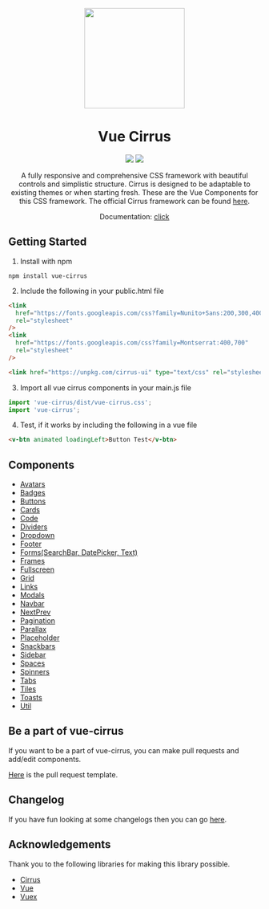 <p align="center"><img src="https://i.imgur.com/Jwu0XrO.png" width="200"></p>
<h1 align="center">Vue Cirrus</h1>

<p align="center">
  <a href="https://www.npmjs.com/package/vue-cirrus"><img src="https://badge.fury.io/js/vue-cirrus.svg"></a>
  <a href="https://opensource.org/licenses/MIT"><img src="https://img.shields.io/github/license/FlorianWoelki/vue-cirrus.svg"></a>
</p>

<p align="center">
A fully responsive and comprehensive CSS framework with beautiful controls and simplistic structure. Cirrus is designed to be adaptable to existing themes or when starting fresh. These are the Vue Components for this CSS framework. The official Cirrus framework can be found <a href="https://github.com/Spiderpig86/Cirrus">here</a>.
</p>
<p align="center">Documentation: <a href="https://florianwoelki.github.io/vue-cirrus/#/">click</a></p>

## Getting Started

1. Install with npm

```
npm install vue-cirrus
```

2. Include the following in your public.html file

```html
<link
  href="https://fonts.googleapis.com/css?family=Nunito+Sans:200,300,400,600,700"
  rel="stylesheet"
/>
<link
  href="https://fonts.googleapis.com/css?family=Montserrat:400,700"
  rel="stylesheet"
/>

<link href="https://unpkg.com/cirrus-ui" type="text/css" rel="stylesheet" />
```

3. Import all vue cirrus components in your main.js file

```javascript
import 'vue-cirrus/dist/vue-cirrus.css';
import 'vue-cirrus';
```

4. Test, if it works by including the following in a vue file

```html
<v-btn animated loadingLeft>Button Test</v-btn>
```

## Components
- [Avatars](https://florianwoelki.github.io/vue-cirrus/#/components/Avatars)
- [Badges](https://florianwoelki.github.io/vue-cirrus/#/components/Badges)
- [Buttons](https://florianwoelki.github.io/vue-cirrus/#/components/Buttons)
- [Cards](https://florianwoelki.github.io/vue-cirrus/#/components/Cards)
- [Code](https://florianwoelki.github.io/vue-cirrus/#/components/Code)
- [Dividers](https://florianwoelki.github.io/vue-cirrus/#/components/Dividers)
- [Dropdown](https://florianwoelki.github.io/vue-cirrus/#/components/Dropdown)
- [Footer](https://florianwoelki.github.io/vue-cirrus/#/components/Footer)
- [Forms(SearchBar, DatePicker, Text)](https://florianwoelki.github.io/vue-cirrus/#/components/Forms)
- [Frames](https://florianwoelki.github.io/vue-cirrus/#/components/Frames)
- [Fullscreen](https://florianwoelki.github.io/vue-cirrus/#/components/Fullscreen)
- [Grid](https://florianwoelki.github.io/vue-cirrus/#/components/Grid)
- [Links](https://florianwoelki.github.io/vue-cirrus/#/components/Links)
- [Modals](https://florianwoelki.github.io/vue-cirrus/#/components/Modals)
- [Navbar](https://florianwoelki.github.io/vue-cirrus/#/components/Navbars)
- [NextPrev](https://florianwoelki.github.io/vue-cirrus/#/components/NextPrev)
- [Pagination](https://florianwoelki.github.io/vue-cirrus/#/components/Pagination)
- [Parallax](https://florianwoelki.github.io/vue-cirrus/#/components/Parallax)
- [Placeholder](https://florianwoelki.github.io/vue-cirrus/#/components/Placeholder)
- [Snackbars](https://florianwoelki.github.io/vue-cirrus/#/components/Snackbars)
- [Sidebar](https://florianwoelki.github.io/vue-cirrus/#/components/Sidebars)
- [Spaces](https://florianwoelki.github.io/vue-cirrus/#/components/Spaces)
- [Spinners](https://florianwoelki.github.io/vue-cirrus/#/components/Spinners)
- [Tabs](https://florianwoelki.github.io/vue-cirrus/#/components/Tabs)
- [Tiles](https://florianwoelki.github.io/vue-cirrus/#/components/Tiles)
- [Toasts](https://florianwoelki.github.io/vue-cirrus/#/components/Toasts)
- [Util](https://florianwoelki.github.io/vue-cirrus/#/components/Util)

## Be a part of vue-cirrus
If you want to be a part of vue-cirrus, you can make pull requests and add/edit components.

[Here](https://github.com/FlorianWoelki/vue-cirrus/blob/master/PULL_REQUEST_TEMPLATE.md) is the pull request template.

## Changelog

If you have fun looking at some changelogs then you can go [here](https://github.com/FlorianWoelki/vue-cirrus/blob/master/CHANGELOG.md).

## Acknowledgements

Thank you to the following libraries for making this library possible.

- [Cirrus](https://spiderpig86.github.io/Cirrus/)
- [Vue](https://vuejs.org/)
- [Vuex](https://vuex.vuejs.org/)
